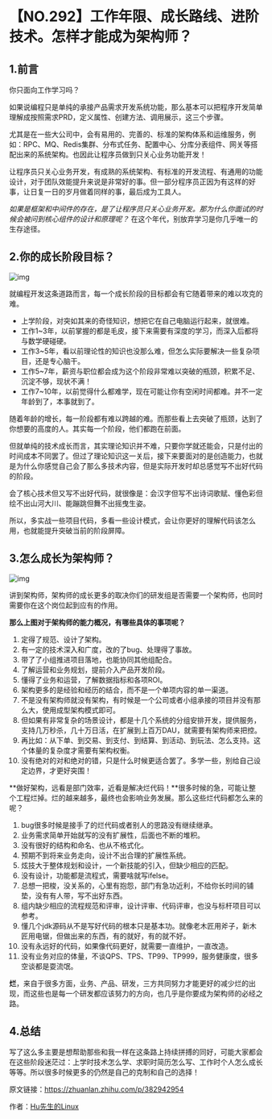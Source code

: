 # 【NO.292】工作年限、成长路线、进阶技术。怎样才能成为架构师？

## 1.前言

你只面向工作学习吗？

如果说编程只是单纯的承接产品需求开发系统功能，那么基本可以把程序开发简单理解成按照需求PRD，定义属性、创建方法、调用展示，这三个步骤。

尤其是在一些大公司中，会有易用的、完善的、标准的架构体系和运维服务，例如：RPC、MQ、Redis集群、分布式任务、配置中心、分库分表组件、网关等搭配出来的系统架构。也因此让程序员做到只关心业务功能开发！

让程序员只关心业务开发，有成熟的系统架构、有标准的开发流程、有通用的功能设计，对于团队效能提升来说是非常好的事。但一部分程序员正因为有这样的好事，让日复一日的岁月做着同样的事，最后成为工具人。

*如果是框架和中间件的存在，是了让程序员只关心业务开发。那为什么你面试的时候会被问到核心组件的设计和原理呢？* 在这个年代，别放弃学习是你几乎唯一的生存途径。

## 2.你的成长阶段目标？

![img](https://pic4.zhimg.com/80/v2-fe2d27b18865ec50f02fd950b361243b_720w.webp)

就编程开发这条道路而言，每一个成长阶段的目标都会有它随着带来的难以攻克的难。

- 上学阶段，对突如其来的奇怪知识，想把它在自己电脑运行起来，就很难。
- 工作1~3年，以前掌握的都是毛皮，接下来需要有深度的学习，而深入后都将与数学硬碰硬。
- 工作3~5年，看以前理论性的知识也没那么难，但怎么实际要解决一些复杂项目，还是专心脑干。
- 工作5~7年，薪资与职位都会成为这个阶段非常难以突破的瓶颈，积累不足、沉淀不够，现状不满！
- 工作7~10年，以前觉得什么都难学，现在可能让你有空闲时间都难。并不一定年龄到了，本事就到了。

随着年龄的增长，每一阶段都有难以跨越的难。而那些看上去突破了瓶颈，达到了你想要的高度的人。其实每一个阶段，他们都跑在前面。

但就单纯的技术成长而言，其实理论知识并不难，只要你学就还能会，只是付出的时间成本不同罢了。但过了理论知识这一关后，接下来要面对的是创造能力，也就是为什么你感觉自己会了那么多技术内容，但是实际开发时却总感觉写不出好代码的阶段。

会了核心技术但又写不出好代码，就很像是：会汉字但写不出诗词歌赋、懂色彩但绘不出山河大川、能蹦跳但舞不出摇曳生姿。

所以，多实战一些项目代码，多看一些设计模式，会让你更好的理解代码该怎么用，也就能提升突破当前的阶段屏障。

## 3.怎么成长为架构师？

![img](https://pic4.zhimg.com/80/v2-85c6144f048101033160c79de8010fb3_720w.webp)

讲到架构师，架构师的成长更多的取决你们的研发组是否需要一个架构师，也同时需要你在这个岗位起到应有的作用。

**那么上图对于架构师的能力概况，有哪些具体的事项呢？**

1. 定得了规范、设计了架构。
2. 有一定的技术深入和广度，改的了bug、处理得了事故。
3. 带了了小组推进项目落地，也能协同其他组配合。
4. 了解运营和业务规划，提前介入产品开发阶段。
5. 懂得了业务和运营，了解数据指标和各项ROI。
6. 架构更多的是经验和经历的结合，而不是一个单项内容的单一渠道。
7. 不是没有架构师就没有架构，有时候是一个公司或者小组承接的项目并没有那么大，使用成型架构模式即可。
8. 但如果有非常复杂的场景设计，都是十几个系统的分组安排开发，提供服务，支持几万秒杀，几十万日活，在扩展到上百万DAU，就需要有架构师来把控。
9. 再比如：从下单、到交易、到支付、到结算、到活动、到玩法、怎么支持。这个体量的复杂度才需要有架构权衡。
10. 没有绝对的对和绝对的错，只是什么时候更适合罢了。多学一些，别给自己设定边界，才更好突围！

**做好架构，远看是部门效率，近看是解决烂代码！**很多时候的急，可能让整个工程烂掉。烂的越来越多，最终也会影响业务发展。那么这些烂代码都怎么来的呢？

1. bug很多时候是接手了的烂代码或者别人的思路没有继续继承。
2. 业务需求简单开始就写的没有扩展性，后面也不断的堆积。
3. 没有很好的结构和命名、也从不格式化。
4. 预期不到将来业务走向，设计不出合理的扩展性系统。
5. 炫技大于整体规划和设计，一个新技能的引入，但缺少相应的匹配。
6. 没有设计，功能都是流程式，需要啥就写ifelse。
7. 总想一把梭，没关系的，心里有抱怨，部门有急功近利，不给你长时间的铺垫，没有有人带，写不出好东西。
8. 组内缺少相应的流程规范和评审，设计评审、代码评审，也没与标杆项目可以参考。
9. 懂几个jdk源码从不是写好代码的根本只是基本功。就像老木匠用斧子，新木匠用电锯，但做出来的东西，有的就好，有的就不好。
10. 没有永远好的代码，如果像代码更好，就需要一直维护，一直改造。
11. 没有业务对应的体量，不谈QPS、TPS、TP99、TP999，服务健康度，很多空谈都是耍流氓。

**烂**，来自于很多方面，业务、产品、研发，三方共同努力才能更好的减少烂的出现，而这些也是每一个研发都应该努力的方向，也几乎是你要成为架构师的必经之路。

## 4.总结

写了这么多主要是想帮助那些和我一样在这条路上持续拼搏的同好，可能大家都会在这些阶段迷茫过：上学时技术怎么学、求职时简历怎么写、工作时个人怎么成长等等。所以很多时候更多的仍然是自己的克制和自己的选择！

原文链接：https://zhuanlan.zhihu.com/p/382942954

作者：[Hu先生的Linux](https://www.zhihu.com/people/huhu520-10)